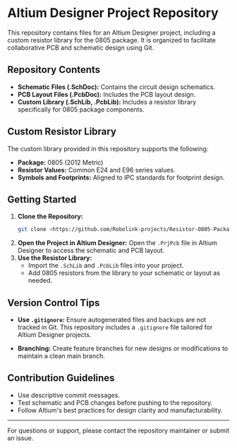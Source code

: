 # Altium Designer Project Repository

This repository contains files for an Altium Designer project, including a custom resistor library for the 0805 package. It is organized to facilitate collaborative PCB and schematic design using Git.

## Repository Contents

- **Schematic Files (.SchDoc):** Contains the circuit design schematics.
- **PCB Layout Files (.PcbDoc):** Includes the PCB layout design.
- **Custom Library (.SchLib, .PcbLib):** Includes a resistor library specifically for 0805 package components.

## Custom Resistor Library

The custom library provided in this repository supports the following:

- **Package:** 0805 (2012 Metric)
- **Resistor Values:** Common E24 and E96 series values.
- **Symbols and Footprints:** Aligned to IPC standards for footprint design.

## Getting Started

1. **Clone the Repository:**
   ```bash
   git clone <https://github.com/Robolink-projects/Resistor-0805-Package-s-Library>
   ```
2. **Open the Project in Altium Designer:**
   Open the `.PrjPcb` file in Altium Designer to access the schematic and PCB layout.
3. **Use the Resistor Library:**
   - Import the `.SchLib` and `.PcbLib` files into your project.
   - Add 0805 resistors from the library to your schematic or layout as needed.

## Version Control Tips

- **Use `.gitignore`:**
  Ensure autogenerated files and backups are not tracked in Git. This repository includes a `.gitignore` file tailored for Altium Designer projects.

- **Branching:**
  Create feature branches for new designs or modifications to maintain a clean main branch.

## Contribution Guidelines

- Use descriptive commit messages.
- Test schematic and PCB changes before pushing to the repository.
- Follow Altium's best practices for design clarity and manufacturability.



---

For questions or support, please contact the repository maintainer or submit an issue.
